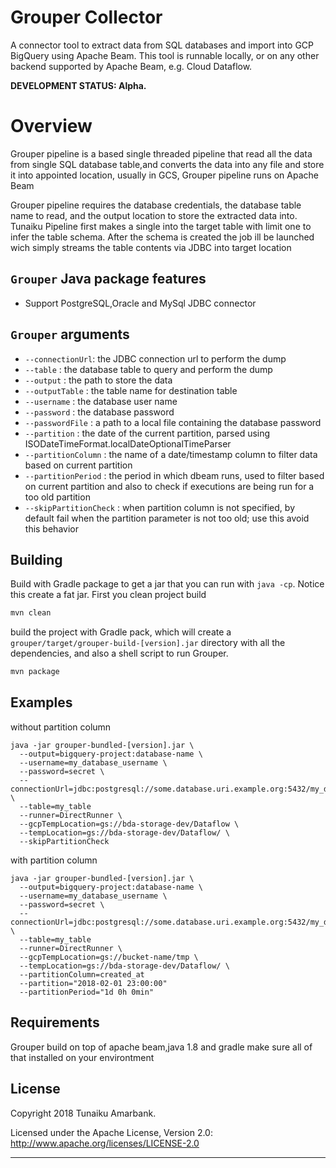 # Grouper Collector

A connector tool to extract data from SQL databases and import into GCP BigQuery using Apache Beam.
This tool is runnable locally, or on any other backend supported by Apache Beam, e.g. Cloud Dataflow.


**DEVELOPMENT STATUS: Alpha.**

# Overview

Grouper pipeline is a based single threaded pipeline that read all the data from single SQL database table,and converts
the data into any file and store it into appointed location, usually in GCS, Grouper pipeline runs on Apache Beam

Grouper pipeline requires the database credentials, the database table name to read, and the output location to store the
extracted data into. Tunaiku Pipeline first makes a single into the target table with limit one to infer the table schema.
After the schema is created the job ill be launched wich simply streams the table contents via JDBC into target location


## `Grouper` Java package features

   - Support PostgreSQL,Oracle and MySql JDBC connector

## `Grouper` arguments

   - `--connectionUrl`: the JDBC connection url to perform the dump
   - `--table` : the database table to query and perform the dump
   - `--output` : the path to store the data
   - `--outputTable` : the table name for destination table
   - `--username` : the database user name
   - `--password` : the database password
   - `--passwordFile` : a path to a local file containing the database password
   - `--partition` : the date of the current partition, parsed using ISODateTimeFormat.localDateOptionalTimeParser
   - `--partitionColumn` :  the name of a date/timestamp column to filter data based on current partition
   - `--partitionPeriod` : the period in which dbeam runs, used to filter based on current partition and also to check if executions are being run for a too old partition
   - `--skipPartitionCheck` : when partition column is not specified, by default fail when the partition parameter is not too old; use this avoid this behavior

## Building


Build with Gradle package to get a jar that you can run with `java -cp`. Notice this
create a fat jar. First you clean project build

```sh
mvn clean
```
build the project with Gradle pack, which will create a `grouper/target/grouper-build-[version].jar`
directory with all the dependencies, and also a shell script to run Grouper.

```sh
mvn package
```

## Examples

without partition column

```
java -jar grouper-bundled-[version].jar \
  --output=bigquery-project:database-name \
  --username=my_database_username \
  --password=secret \
  --connectionUrl=jdbc:postgresql://some.database.uri.example.org:5432/my_database \
  --table=my_table
  --runner=DirectRunner \
  --gcpTempLocation=gs://bda-storage-dev/Dataflow \ 
  --tempLocation=gs://bda-storage-dev/Dataflow/ \
  --skipPartitionCheck 
```

with partition column

```
java -jar grouper-bundled-[version].jar \
  --output=bigquery-project:database-name \
  --username=my_database_username \
  --password=secret \
  --connectionUrl=jdbc:postgresql://some.database.uri.example.org:5432/my_database \
  --table=my_table
  --runner=DirectRunner \
  --gcpTempLocation=gs://bucket-name/tmp \ 
  --tempLocation=gs://bda-storage-dev/Dataflow/ \
  --partitionColumn=created_at
  --partition="2018-02-01 23:00:00"
  --partitionPeriod="1d 0h 0min"  
```

## Requirements

Grouper build on top of apache beam,java 1.8 and gradle
make sure all of that installed on your environtment

## License

Copyright 2018 Tunaiku Amarbank.

Licensed under the Apache License, Version 2.0: http://www.apache.org/licenses/LICENSE-2.0

---
 